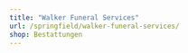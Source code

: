```yaml
---
title: "Walker Funeral Services"
url: /springfield/walker-funeral-services/
shop: Bestattungen
---
```

